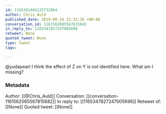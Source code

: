 ```yaml
---
id: 1165391484125732864
author: Chris_Auld
published_date: 2019-08-24 22:32:36 +00:00
conversation_id: 1161562085567815682
in_reply_to: 1165347827247005696
retweet: None
quoted_tweet: None
type: tweet
tags:

---
```


@yudapearl I think the effect of Z on Y is not identified here.  What am I missing?

### Metadata

Author: [[@Chris_Auld]]
Conversation: [[conversation-1161562085567815682]]
In reply to: [[1165347827247005696]]
Retweet of: [[None]]
Quoted tweet: [[None]]
